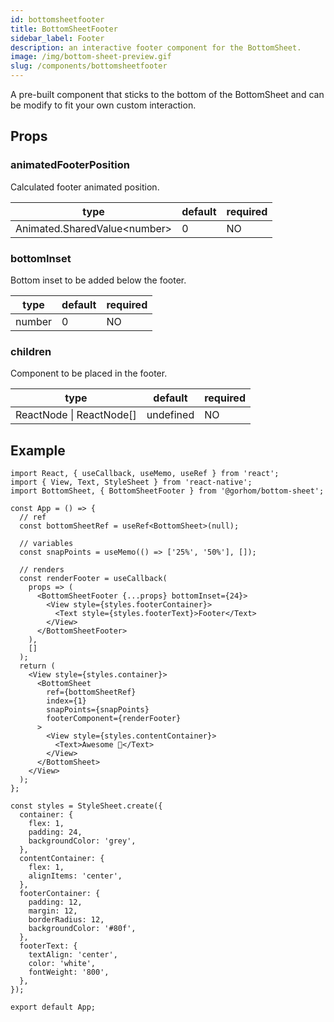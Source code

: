 ```yaml
---
id: bottomsheetfooter
title: BottomSheetFooter
sidebar_label: Footer
description: an interactive footer component for the BottomSheet.
image: /img/bottom-sheet-preview.gif
slug: /components/bottomsheetfooter
---
```


A pre-built component that sticks to the bottom of the BottomSheet and can be modify to fit your own custom interaction.

## Props

### animatedFooterPosition

Calculated footer animated position.

| type                          | default | required |
| ----------------------------- | ------- | -------- |
| Animated.SharedValue\<number> | 0       | NO       |

### bottomInset

Bottom inset to be added below the footer.

| type   | default | required |
| ------ | ------- | -------- |
| number | 0       | NO       |

### children

Component to be placed in the footer.

| type                     | default   | required |
| ------------------------ | --------- | -------- |
| ReactNode \| ReactNode[] | undefined | NO       |

## Example

```tsx
import React, { useCallback, useMemo, useRef } from 'react';
import { View, Text, StyleSheet } from 'react-native';
import BottomSheet, { BottomSheetFooter } from '@gorhom/bottom-sheet';

const App = () => {
  // ref
  const bottomSheetRef = useRef<BottomSheet>(null);

  // variables
  const snapPoints = useMemo(() => ['25%', '50%'], []);

  // renders
  const renderFooter = useCallback(
    props => (
      <BottomSheetFooter {...props} bottomInset={24}>
        <View style={styles.footerContainer}>
          <Text style={styles.footerText}>Footer</Text>
        </View>
      </BottomSheetFooter>
    ),
    []
  );
  return (
    <View style={styles.container}>
      <BottomSheet
        ref={bottomSheetRef}
        index={1}
        snapPoints={snapPoints}
        footerComponent={renderFooter}
      >
        <View style={styles.contentContainer}>
          <Text>Awesome 🎉</Text>
        </View>
      </BottomSheet>
    </View>
  );
};

const styles = StyleSheet.create({
  container: {
    flex: 1,
    padding: 24,
    backgroundColor: 'grey',
  },
  contentContainer: {
    flex: 1,
    alignItems: 'center',
  },
  footerContainer: {
    padding: 12,
    margin: 12,
    borderRadius: 12,
    backgroundColor: '#80f',
  },
  footerText: {
    textAlign: 'center',
    color: 'white',
    fontWeight: '800',
  },
});

export default App;
```
